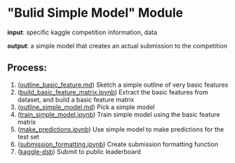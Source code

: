 # "Bulid Simple Model" Module

**input**: specific kaggle competition information, data

**output**: a simple model that creates an actual submission to the competition

## Process:
1. ([outline_basic_feature.md](https://github.com/the-machine-learners/kaggle-dsb/blob/master/pipeline/build-simple-model/rough-draft/outline_basic_feature.md)) Sketch a simple outline of very basic features
2. ([build_basic_feature_matrix.ipynb](https://github.com/the-machine-learners/kaggle-dsb/blob/master/pipeline/build-simple-model/rough-draft/build_basic_feature_matrix.ipynb)) Extract the basic features from dataset, and build a basic feature matrix
3. ([outline_simple_model.md](https://github.com/the-machine-learners/kaggle-dsb/blob/master/pipeline/build-simple-model/rough-draft/outline_simple_model.md)) Pick a simple model
4. ([train_simple_model.ipynb](https://github.com/the-machine-learners/kaggle-dsb/blob/master/pipeline/build-simple-model/rough-draft/train_simple_model.ipynb)) Train simple model using the basic feature matrix
5. ([make_predictions.ipynb](https://github.com/the-machine-learners/kaggle-dsb/blob/master/pipeline/build-simple-model/rough-draft/make_predictions.ipynb)) Use simple model to make predictions for the test set
6. ([submission_formatting.ipynb](https://github.com/the-machine-learners/kaggle-dsb/blob/master/pipeline/build-simple-model/rough-draft/submission_formatting.ipynb)) Create submission formatting function 
7. ([kaggle-dsb](https://www.kaggle.com/c/data-science-bowl-2017)) Submit to public leaderboard
